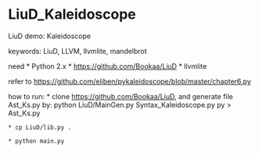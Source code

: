 # LiuD_Kaleidoscope
LiuD demo: Kaleidoscope

keywords: LiuD, LLVM, llvmlite, mandelbrot

need
    * Python 2.x
    * https://github.com/Bookaa/LiuD
    * llvmlite

refer to https://github.com/eliben/pykaleidoscope/blob/master/chapter6.py

how to run:
    * clone https://github.com/Bookaa/LiuD, and generate file Ast_Ks.py by:
        python LiuD/MainGen.py Syntax_Kaleidoscope.py py > Ast_Ks.py

    * cp LiuD/lib.py .

    * python main.py
